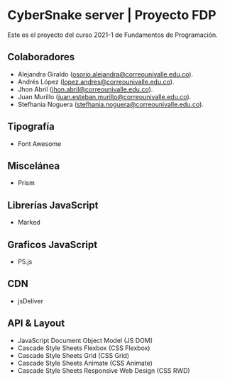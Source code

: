 # CyberSnake server | Proyecto FDP

Este es el proyecto del curso 2021-1 de Fundamentos de Programación.

## Colaboradores
- Alejandra Giraldo (osorio.alejandra@correounivalle.edu.co).
- Andrés López (lopez.andres@correounivalle.edu.co).
- Jhon Abril (jhon.abril@correounivalle.edu.co).
- Juan Murillo (juan.esteban.murillo@correounivalle.edu.co).
- Stefhania Noguera (stefhania.noguera@correounivalle.edu.co).

## Tipografía
- Font Awesome

## Miscelánea 
- Prism

## Librerías JavaScript
- Marked

## Graficos JavaScript
- P5.js

## CDN
- jsDeliver

## API & Layout
- JavaScript Document Object Model (JS DOM)
- Cascade Style Sheets Flexbox (CSS Flexbox)
- Cascade Style Sheets Grid (CSS Grid)
- Cascade Style Sheets Animate (CSS Animate)
- Cascade Style Sheets Responsive Web Design (CSS RWD)